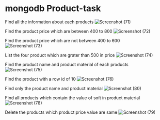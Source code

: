 # mongodb Product-task

Find all the information about each products
![Screenshot (71)](https://user-images.githubusercontent.com/91141164/146877110-b2a10e0b-91b5-4e02-85cd-cad5daa440c7.png)

Find the product price which are between 400 to 800
![Screenshot (72)](https://user-images.githubusercontent.com/91141164/146877299-c29b1bc2-326a-414b-bd4a-b65856c1f93b.png)

Find the product price which are not between 400 to 600
![Screenshot (73)](https://user-images.githubusercontent.com/91141164/146877491-8df6a87f-1f8d-4b17-9e50-527188aea950.png)

List the four product which are grater than 500 in price 
![Screenshot (74)](https://user-images.githubusercontent.com/91141164/146877616-8647c151-f33e-46d5-beb7-f40a15ce1966.png)

Find the product name and product material of each products
![Screenshot (75)](https://user-images.githubusercontent.com/91141164/146877745-787ca9ff-7b49-4bad-966e-b8264f6016e6.png)

Find the product with a row id of 10
![Screenshot (76)](https://user-images.githubusercontent.com/91141164/146877922-c7bcec48-3f25-4c8d-a76f-f3826131d1ed.png)

Find only the product name and product material
![Screenshot (80)](https://user-images.githubusercontent.com/91141164/146894256-5e06cc52-5f97-4873-a9c4-4f7c1ced4a82.png)


Find all products which contain the value of soft in product material 
![Screenshot (78)](https://user-images.githubusercontent.com/91141164/146878180-bf6b8813-ae7e-40bb-981e-3fdbef63fcb9.png)

Delete the products which product price value are same
![Screenshot (79)](https://user-images.githubusercontent.com/91141164/146878346-ed00c066-a2cf-483a-b624-bf1edacb0609.png)
